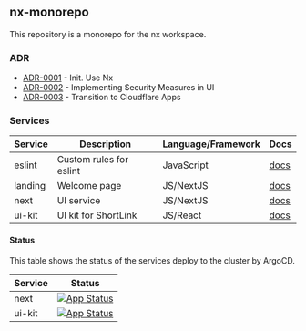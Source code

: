 ## nx-monorepo

This repository is a monorepo for the nx workspace.

### ADR

- [ADR-0001](./docs/adr/0001-init.md) - Init. Use Nx
- [ADR-0002](./docs/adr/0002-security.md) - Implementing Security Measures in UI
- [ADR-0003](./docs/adr/0003-transition-to-cloudflare-apps.md) - Transition to Cloudflare Apps

### Services

| Service | Description               | Language/Framework | Docs                                 |
|---------|---------------------------|--------------------|--------------------------------------|
| eslint  | Custom rules for eslint   | JavaScript         | [docs](./packages/eslint/README.md)  |
| landing | Welcome page              | JS/NextJS          | [docs](./packages/landing/README.md) |
| next    | UI service                | JS/NextJS          | [docs](./packages/next/README.md)    |
| ui-kit  | UI kit for ShortLink      | JS/React           | [docs](./packages/ui-kit/README.md)  |

#### Status

This table shows the status of the services deploy to the cluster by ArgoCD.

| Service   | Status                                                                                                                                                  |
|-----------|---------------------------------------------------------------------------------------------------------------------------------------------------------|
| next      | [![App Status](https://shortlink.best/argo/cd/api/badge?name=shortlink-next&revision=true)](https://shortlink.best/argo/cd/applications/shortlink-next) |
| ui-kit    | [![App Status](https://shortlink.best/argo/cd/api/badge?name=shortlink-next&revision=true)](https://shortlink.best/argo/cd/applications/ui-kit)         |
